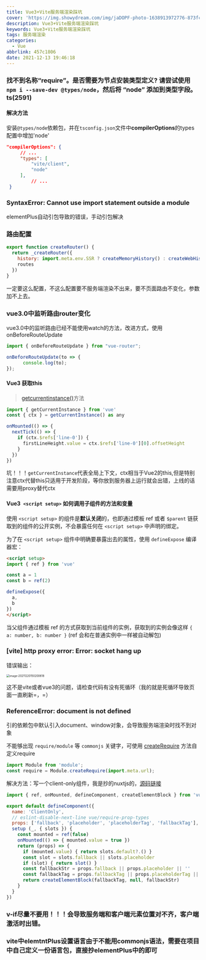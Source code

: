 ```yaml
---
title: Vue3+Vite服务端渲染踩坑
cover: 'https://img.showydream.com/img/jaDOPF-photo-1638913972776-873fc7af3fdf.jpeg'
description: Vue3+Vite服务端渲染踩坑
keywords: Vue3+Vite服务端渲染踩坑
tags: 服务端渲染
categories:
  - Vue
abbrlink: 457c1806
date: 2021-12-13 19:46:18
---
```


### 找不到名称“require”。是否需要为节点安装类型定义? 请尝试使用 `npm i --save-dev @types/node`，然后将 “node” 添加到类型字段。ts(2591)

#### 解决方法

安装`@types/node`依赖包，并在`tsconfig.json`文件中**compilerOptions**的types配置中增加'node'

```json
"compilerOptions": {
     // ...
     "types": [
         "vite/client",
         "node"
     ],
 		 // ...
 }
```

### SyntaxError: Cannot use import statement outside a module

elementPlus自动引包导致的错误，手动引包解决

### 路由配置

```javascript
export function createRouter() {
  return _createRouter({
    history: import.meta.env.SSR ? createMemoryHistory() : createWebHistory(),
    routes
  })
}
```

一定要这么配置，不这么配置要不服务端渲染不出来，要不页面路由不变化，参数加不上去。

### vue3.0中监听路由router变化

vue3.0中的监听路由已经不能使用watch的方法，改进方式，使用 onBeforeRouteUpdate

```javascript
import { onBeforeRouteUpdate } from "vue-router";

onBeforeRouteUpdate(to => {
      console.log(to);
});
```

#### Vue3 获取this

> [getcurrentinstance()](https://v3.cn.vuejs.org/api/composition-api.html#getcurrentinstance)方法

```javascript
import { getCurrentInstance } from 'vue'
const { ctx } = getCurrentInstance() as any

onMounted(() => {
  nextTick(() => {
    if (ctx.$refs['line-0']) {
      firstLineHeight.value = ctx.$refs['line-0'][0].offsetHeight
    }
  })
})
```

坑！！！`getCurrentInstance`代表全局上下文，ctx相当于Vue2的this,但是特别注意ctx代替this只适用于开发阶段，等你放到服务器上运行就会出错，上线的话需要用proxy替代ctx

#### Vue3` <script setup>` 如何调用子组件的方法和变量

使用 `<script setup>` 的组件是**默认关闭**的，也即通过模板 ref 或者 `$parent` 链获取到的组件的公开实例，不会暴露任何在 `<script setup>` 中声明的绑定。

为了在 `<script setup>` 组件中明确要暴露出去的属性，使用 `defineExpose` 编译器宏：

```html
<script setup>
import { ref } from 'vue'

const a = 1
const b = ref(2)

defineExpose({
  a,
  b
})
</script>
```

当父组件通过模板 ref 的方式获取到当前组件的实例，获取到的实例会像这样 `{ a: number, b: number }` (ref 会和在普通实例中一样被自动解包)

### [vite] http proxy error: Error: socket hang up

错误输出：

<img src="https://img.showydream.com/img/i2pQp5-image-20211220150200618.png" alt="image-20211220150200618" style="zoom:50%;" />

这不是vite或者vue3的问题，请检查代码有没有死循环（我的就是死循环导致页面一直刷新=，=）



### ReferenceError: document is not defined

引的依赖包中默认引入document、window对象，会导致服务端渲染时找不到对象

不能够出现 `require/module` 等 `commonjs` 关键字，可使用 [createRequire](http://nodejs.cn/api/module.html#modulecreaterequirefilename) 方法自定义require

```javascript
import Module from 'module';
const require = Module.createRequire(import.meta.url);
```



解决方法：写一个client-only组件，我是抄的nuxtjs的，[源码链接](https://github.com/nuxt/framework/blob/4e9a27257bdfae65403ea73116d8c5508b642f44/packages/nuxt3/src/app/components/client-only.mjs)

```javascript
import { ref, onMounted, defineComponent, createElementBlock } from 'vue'

export default defineComponent({
  name: 'ClientOnly',
  // eslint-disable-next-line vue/require-prop-types
  props: ['fallback', 'placeholder', 'placeholderTag', 'fallbackTag'],
  setup (_, { slots }) {
    const mounted = ref(false)
    onMounted(() => { mounted.value = true })
    return (props) => {
      if (mounted.value) { return slots.default?.() }
      const slot = slots.fallback || slots.placeholder
      if (slot) { return slot() }
      const fallbackStr = props.fallback || props.placeholder || ''
      const fallbackTag = props.fallbackTag || props.placeholderTag || 'span'
      return createElementBlock(fallbackTag, null, fallbackStr)
    }
  }
})
```

### v-if尽量不要用！！！会导致服务端和客户端元素位置对不齐，客户端激活时出错。

### vite中elemtntPlus设置语言由于不能用commonjs语法，需要在项目中自己定义一份语言包，直接抄elementPlus中的即可

